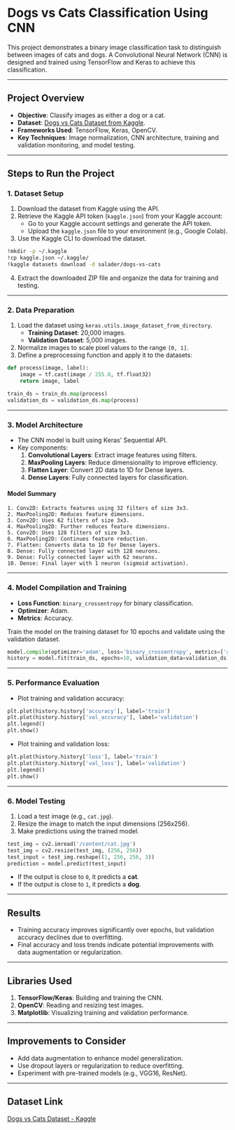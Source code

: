 # Dogs vs Cats Classification Using CNN  

This project demonstrates a binary image classification task to distinguish between images of cats and dogs. A Convolutional Neural Network (CNN) is designed and trained using TensorFlow and Keras to achieve this classification.

---

## Project Overview  

- **Objective**: Classify images as either a dog or a cat.  
- **Dataset**: [Dogs vs Cats Dataset from Kaggle](https://www.kaggle.com/datasets/salader/dogs-vs-cats).  
- **Frameworks Used**: TensorFlow, Keras, OpenCV.  
- **Key Techniques**: Image normalization, CNN architecture, training and validation monitoring, and model testing.

---

## Steps to Run the Project  

### 1. **Dataset Setup**  
1. Download the dataset from Kaggle using the API.  
2. Retrieve the Kaggle API token (`kaggle.json`) from your Kaggle account:  
   - Go to your Kaggle account settings and generate the API token.  
   - Upload the `kaggle.json` file to your environment (e.g., Google Colab).  
3. Use the Kaggle CLI to download the dataset.  

```bash
!mkdir -p ~/.kaggle
!cp kaggle.json ~/.kaggle/
!kaggle datasets download -d salader/dogs-vs-cats
```

4. Extract the downloaded ZIP file and organize the data for training and testing.

---

### 2. **Data Preparation**  
1. Load the dataset using `keras.utils.image_dataset_from_directory`.  
   - **Training Dataset**: 20,000 images.  
   - **Validation Dataset**: 5,000 images.  
2. Normalize images to scale pixel values to the range `[0, 1]`.  
3. Define a preprocessing function and apply it to the datasets:  

```python
def process(image, label):
    image = tf.cast(image / 255.0, tf.float32)
    return image, label

train_ds = train_ds.map(process)
validation_ds = validation_ds.map(process)
```

---

### 3. **Model Architecture**  
- The CNN model is built using Keras' Sequential API.  
- Key components:  
  1. **Convolutional Layers**: Extract image features using filters.  
  2. **MaxPooling Layers**: Reduce dimensionality to improve efficiency.  
  3. **Flatten Layer**: Convert 2D data to 1D for Dense layers.  
  4. **Dense Layers**: Fully connected layers for classification.  

#### Model Summary  
```plaintext
1. Conv2D: Extracts features using 32 filters of size 3x3.
2. MaxPooling2D: Reduces feature dimensions.
3. Conv2D: Uses 62 filters of size 3x3.
4. MaxPooling2D: Further reduces feature dimensions.
5. Conv2D: Uses 128 filters of size 3x3.
6. MaxPooling2D: Continues feature reduction.
7. Flatten: Converts data to 1D for Dense layers.
8. Dense: Fully connected layer with 128 neurons.
9. Dense: Fully connected layer with 62 neurons.
10. Dense: Final layer with 1 neuron (sigmoid activation).
```

---

### 4. **Model Compilation and Training**  
- **Loss Function**: `binary_crossentropy` for binary classification.  
- **Optimizer**: Adam.  
- **Metrics**: Accuracy.  

Train the model on the training dataset for 10 epochs and validate using the validation dataset.  

```python
model.compile(optimizer='adam', loss='binary_crossentropy', metrics=['accuracy'])
history = model.fit(train_ds, epochs=10, validation_data=validation_ds)
```

---

### 5. **Performance Evaluation**  
- Plot training and validation accuracy:  

```python
plt.plot(history.history['accuracy'], label='train')
plt.plot(history.history['val_accuracy'], label='validation')
plt.legend()
plt.show()
```

- Plot training and validation loss:  

```python
plt.plot(history.history['loss'], label='train')
plt.plot(history.history['val_loss'], label='validation')
plt.legend()
plt.show()
```

---

### 6. **Model Testing**  
1. Load a test image (e.g., `cat.jpg`).  
2. Resize the image to match the input dimensions (256x256).  
3. Make predictions using the trained model.  

```python
test_img = cv2.imread('/content/cat.jpg')
test_img = cv2.resize(test_img, (256, 256))
test_input = test_img.reshape((1, 256, 256, 3))
prediction = model.predict(test_input)
```

- If the output is close to `0`, it predicts a **cat**.  
- If the output is close to `1`, it predicts a **dog**.

---

## Results  
- Training accuracy improves significantly over epochs, but validation accuracy declines due to overfitting.  
- Final accuracy and loss trends indicate potential improvements with data augmentation or regularization.

---

## Libraries Used  
1. **TensorFlow/Keras**: Building and training the CNN.  
2. **OpenCV**: Reading and resizing test images.  
3. **Matplotlib**: Visualizing training and validation performance.

---

## Improvements to Consider  
- Add data augmentation to enhance model generalization.  
- Use dropout layers or regularization to reduce overfitting.  
- Experiment with pre-trained models (e.g., VGG16, ResNet).  

--- 

## Dataset Link  
[Dogs vs Cats Dataset - Kaggle](https://www.kaggle.com/datasets/salader/dogs-vs-cats)  

